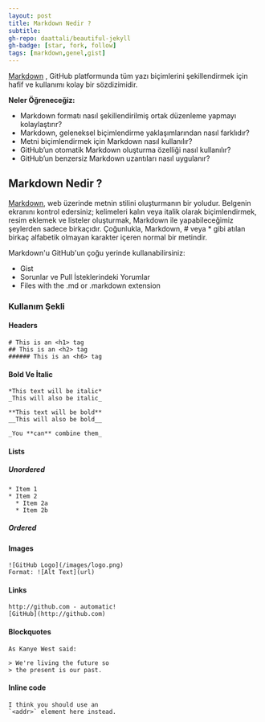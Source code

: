 ```yaml
---
layout: post
title: Markdown Nedir ?
subtitle:
gh-repo: daattali/beautiful-jekyll
gh-badge: [star, fork, follow]
tags: [markdown,genel,gist]
---
```


[Markdown](http://markdowntutorial.com/) , GitHub platformunda tüm yazı biçimlerini şekillendirmek için hafif ve kullanımı kolay bir sözdizimidir.


**Neler Öğreneceğiz:**
- Markdown formatı nasıl şekillendirilmiş ortak düzenleme yapmayı kolaylaştırır?
- Markdown, geleneksel biçimlendirme yaklaşımlarından nasıl farklıdır?
- Metni biçimlendirmek için Markdown nasıl kullanılır?
- GitHub’un otomatik Markdown oluşturma özelliği nasıl kullanılır?
- GitHub’un benzersiz Markdown uzantıları nasıl uygulanır?


## Markdown Nedir ? 

[Markdown](http://markdowntutorial.com/), web üzerinde metnin stilini oluşturmanın bir yoludur. Belgenin ekranını kontrol edersiniz; kelimeleri kalın veya italik olarak biçimlendirmek, resim eklemek ve listeler oluşturmak, Markdown ile yapabileceğimiz şeylerden sadece birkaçıdır. Çoğunlukla, Markdown, # veya * gibi atılan birkaç alfabetik olmayan karakter içeren normal bir metindir.

Markdown'u GitHub'un çoğu yerinde kullanabilirsiniz:
- Gist
- Sorunlar ve Pull İsteklerindeki Yorumlar
- Files with the .md or .markdown extension

### Kullanım Şekli

#### Headers

~~~
# This is an <h1> tag
## This is an <h2> tag
###### This is an <h6> tag
~~~

#### Bold Ve İtalic

~~~
*This text will be italic*
_This will also be italic_

**This text will be bold**
__This will also be bold__

_You **can** combine them_
~~~

#### Lists

##### Unordered

~~~
* Item 1
* Item 2
  * Item 2a
  * Item 2b
~~~

   ##### Ordered
<!-- ~~~
1. Item 1
1. Item 2
1. Item 3
   1. Item 3a
   1. Item 3b
~~~ -->
   #### Images
   ~~~
   ![GitHub Logo](/images/logo.png)
Format: ![Alt Text](url)
   ~~~

   #### Links
   ~~~
   http://github.com - automatic!
[GitHub](http://github.com)
   ~~~

   #### Blockquotes
   ~~~
   As Kanye West said:

> We're living the future so
> the present is our past.
   ~~~

   #### Inline code
   ~~~
   I think you should use an
`<addr>` element here instead.
   ~~~





